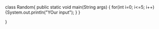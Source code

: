 class Random{
public static void main(String args)
  {
  for(int i=0; i<=5; i++)
  {System.out.println("YOur input");
      }
   }

}
